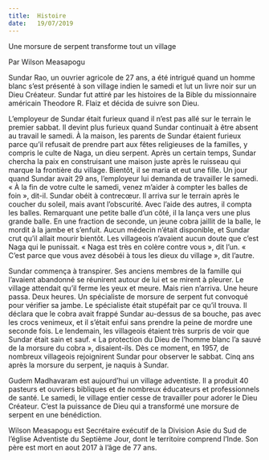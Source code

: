 ```yaml
---
title:  Histoire
date:   19/07/2019
---
```


Une morsure de serpent transforme tout un village

Par Wilson Measapogu

Sundar Rao, un ouvrier agricole de 27 ans, a été intrigué quand un homme blanc s’est présenté à son village indien le samedi et lut un livre noir sur un Dieu Créateur. Sundar fut attiré par les histoires de la Bible du missionnaire américain Theodore R. Flaiz et décida de suivre son Dieu.

L’employeur de Sundar était furieux quand il n’est pas allé sur le terrain le premier sabbat. Il devint plus furieux quand Sundar continuait à être absent au travail le samedi. À la maison, les parents de Sundar étaient furieux parce qu’il refusait de prendre part aux fêtes religieuses de la familles, y compris le culte de Naga, un dieu serpent. Après un certain temps, Sundar chercha la paix en construisant une maison juste après le ruisseau qui marque la frontière du village. Bientôt, il se maria et eut une fille. Un jour quand Sundar avait 29 ans, l’employeur lui demanda de travailler le samedi. « À la fin de votre culte le samedi, venez m’aider à compter les balles de foin », dit-il. Sundar obéit à contrecœur. Il arriva sur le terrain après le coucher du soleil, mais avant l’obscurité. Avec l’aide des autres, il compta les balles. Remarquant une petite balle d’un côté, il la lança vers une plus grande balle. En une fraction de seconde, un jeune cobra jaillit de la balle, le mordit à la jambe et s’enfuit. Aucun médecin n’était disponible, et Sundar crut qu’il allait mourir bientôt. Les villageois n’avaient aucun doute que c’est Naga qui le punissait. « Naga est très en colère contre vous », dit l’un. « C’est parce que vous avez désobéi à tous les dieux du village », dit l’autre.

Sundar commença à transpirer. Ses anciens membres de la famille qui l’avaient abandonné se réunirent autour de lui et se mirent à pleurer. Le village attendait qu’il ferme les yeux et meure. Mais rien n’arriva. Une heure passa. Deux heures. Un spécialiste de morsure de serpent fut convoqué pour vérifier sa jambe. Le spécialiste était stupéfait par ce qu’il trouva. Il déclara que le cobra avait frappé Sundar au-dessus de sa bouche, pas avec les crocs venimeux, et il s’était enfui sans prendre la peine de mordre une seconde fois. Le lendemain, les villageois étaient très surpris de voir que Sundar était sain et sauf. « La protection du Dieu de l’homme blanc l’a sauvé de la morsure du cobra », disaient-ils. Dès ce moment, en 1957, de nombreux villageois rejoignirent Sundar pour observer le sabbat. Cinq ans après la morsure du serpent, je naquis à Sundar.

Gudem Madhavaram est aujourd’hui un village adventiste. Il a produit 40 pasteurs et ouvriers bibliques et de nombreux éducateurs et professionnels de santé. Le samedi, le village entier cesse de travailler pour adorer le Dieu Créateur. C’est la puissance de Dieu qui a transformé une morsure de serpent en une bénédiction.

Wilson Measapogu est Secrétaire exécutif de la Division Asie du Sud de l’église Adventiste du Septième Jour, dont le territoire comprend l’Inde. Son père est mort en aout 2017 à l’âge de 77 ans.